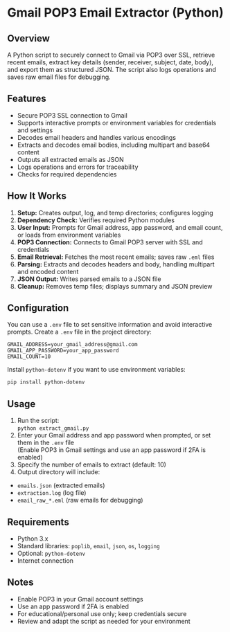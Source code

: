 # Gmail POP3 Email Extractor (Python)

## Overview

A Python script to securely connect to Gmail via POP3 over SSL, retrieve recent emails, extract key details (sender, receiver, subject, date, body), and export them as structured JSON. The script also logs operations and saves raw email files for debugging.

## Features

- Secure POP3 SSL connection to Gmail
- Supports interactive prompts or environment variables for credentials and settings
- Decodes email headers and handles various encodings
- Extracts and decodes email bodies, including multipart and base64 content
- Outputs all extracted emails as JSON
- Logs operations and errors for traceability
- Checks for required dependencies

## How It Works

1. **Setup:** Creates output, log, and temp directories; configures logging
2. **Dependency Check:** Verifies required Python modules
3. **User Input:** Prompts for Gmail address, app password, and email count, or loads from environment variables
4. **POP3 Connection:** Connects to Gmail POP3 server with SSL and credentials
5. **Email Retrieval:** Fetches the most recent emails; saves raw `.eml` files
6. **Parsing:** Extracts and decodes headers and body, handling multipart and encoded content
7. **JSON Output:** Writes parsed emails to a JSON file
8. **Cleanup:** Removes temp files; displays summary and JSON preview

## Configuration

You can use a `.env` file to set sensitive information and avoid interactive prompts. Create a `.env` file in the project directory:

```env
GMAIL_ADDRESS=your_gmail_address@gmail.com
GMAIL_APP_PASSWORD=your_app_password
EMAIL_COUNT=10
```

Install `python-dotenv` if you want to use environment variables:

```sh
pip install python-dotenv
```

## Usage

1. Run the script:  
   `python extract_gmail.py`
2. Enter your Gmail address and app password when prompted, or set them in the `.env` file  
   (Enable POP3 in Gmail settings and use an app password if 2FA is enabled)
3. Specify the number of emails to extract (default: 10)
4. Output directory will include:

- `emails.json` (extracted emails)
- `extraction.log` (log file)
- `email_raw_*.eml` (raw emails for debugging)

## Requirements

- Python 3.x
- Standard libraries: `poplib`, `email`, `json`, `os`, `logging`
- Optional: `python-dotenv`
- Internet connection

## Notes

- Enable POP3 in your Gmail account settings
- Use an app password if 2FA is enabled
- For educational/personal use only; keep credentials secure
- Review and adapt the script as needed for your environment
